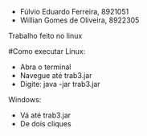 - Fúlvio Eduardo Ferreira, 8921051
- Willian Gomes de Oliveira, 8922305

Trabalho feito no linux

#Como executar
Linux:
- Abra o terminal
- Navegue até trab3.jar
- Digite: java -jar trab3.jar
  
Windows:
- Vá até trab3.jar
- De dois cliques
  

  
